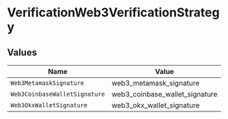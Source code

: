 # VerificationWeb3VerificationStrategy


## Values

| Name                           | Value                          |
| ------------------------------ | ------------------------------ |
| `Web3MetamaskSignature`        | web3_metamask_signature        |
| `Web3CoinbaseWalletSignature`  | web3_coinbase_wallet_signature |
| `Web3OkxWalletSignature`       | web3_okx_wallet_signature      |